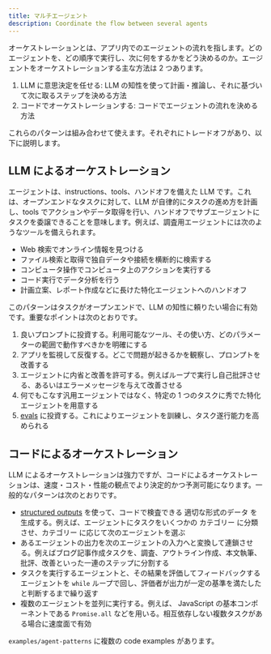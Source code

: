 ```yaml
---
title: マルチエージェント
description: Coordinate the flow between several agents
---
```


オーケストレーションとは、アプリ内でのエージェントの流れを指します。どのエージェントを、どの順序で実行し、次に何をするかをどう決めるのか。エージェントをオーケストレーションする主な方法は 2 つあります。

1. LLM に意思決定を任せる: LLM の知性を使って計画・推論し、それに基づいて次に取るステップを決める方法
2. コードでオーケストレーションする: コードでエージェントの流れを決める方法

これらのパターンは組み合わせて使えます。それぞれにトレードオフがあり、以下に説明します。

## LLM によるオーケストレーション

エージェントは、instructions、tools、ハンドオフを備えた LLM です。これは、オープンエンドなタスクに対して、LLM が自律的にタスクの進め方を計画し、tools でアクションやデータ取得を行い、ハンドオフでサブエージェントにタスクを委譲できることを意味します。例えば、調査用エージェントには次のようなツールを備えられます。

- Web 検索でオンライン情報を見つける
- ファイル検索と取得で独自データや接続を横断的に検索する
- コンピュータ操作でコンピュータ上のアクションを実行する
- コード実行でデータ分析を行う
- 計画立案、レポート作成などに長けた特化エージェントへのハンドオフ

このパターンはタスクがオープンエンドで、LLM の知性に頼りたい場合に有効です。重要なポイントは次のとおりです。

1. 良いプロンプトに投資する。利用可能なツール、その使い方、どのパラメーターの範囲で動作すべきかを明確にする
2. アプリを監視して反復する。どこで問題が起きるかを観察し、プロンプトを改善する
3. エージェントに内省と改善を許可する。例えばループで実行し自己批評させる、あるいはエラーメッセージを与えて改善させる
4. 何でもこなす汎用エージェントではなく、特定の 1 つのタスクに秀でた特化エージェントを用意する
5. [evals](https://platform.openai.com/docs/guides/evals) に投資する。これによりエージェントを訓練し、タスク遂行能力を高められる

## コードによるオーケストレーション

LLM によるオーケストレーションは強力ですが、コードによるオーケストレーションは、速度・コスト・性能の観点でより決定的かつ予測可能になります。一般的なパターンは次のとおりです。

- [structured outputs](https://platform.openai.com/docs/guides/structured-outputs) を使って、コードで検査できる 適切な形式のデータ を生成する。例えば、エージェントにタスクをいくつかの カテゴリー に分類させ、カテゴリー に応じて次のエージェントを選ぶ
- あるエージェントの出力を次のエージェントの入力へと変換して連鎖させる。例えばブログ記事作成タスクを、調査、アウトライン作成、本文執筆、批評、改善といった一連のステップに分割する
- タスクを実行するエージェントと、その結果を評価してフィードバックするエージェントを `while` ループで回し、評価者が出力が一定の基準を満たしたと判断するまで繰り返す
- 複数のエージェントを並列に実行する。例えば、 JavaScript の基本コンポーネントである `Promise.all` などを用いる。相互依存しない複数タスクがある場合に速度面で有効

`examples/agent-patterns` に複数の code examples があります。
